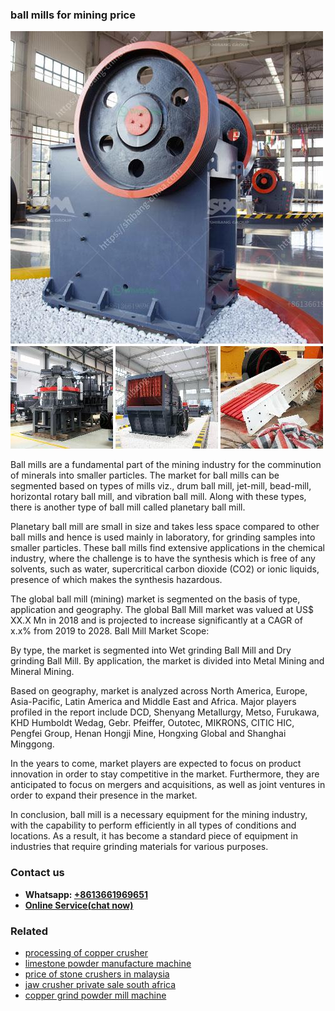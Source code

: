 <h3>ball mills for mining price</h3><img src='1708589187.jpg' alt=''><p>Ball mills are a fundamental part of the mining industry for the comminution of minerals into smaller particles. The market for ball mills can be segmented based on types of mills viz., drum ball mill, jet-mill, bead-mill, horizontal rotary ball mill, and vibration ball mill. Along with these types, there is another type of ball mill called planetary ball mill.</p><p>Planetary ball mill are small in size and takes less space compared to other ball mills and hence is used mainly in laboratory, for grinding samples into smaller particles. These ball mills find extensive applications in the chemical industry, where the challenge is to have the synthesis which is free of any solvents, such as water, supercritical carbon dioxide (CO2) or ionic liquids, presence of which makes the synthesis hazardous.</p><p>The global ball mill (mining) market is segmented on the basis of type, application and geography. The global Ball Mill market was valued at US$ XX.X Mn in 2018 and is projected to increase significantly at a CAGR of x.x% from 2019 to 2028. Ball Mill Market Scope:</p><p>By type, the market is segmented into Wet grinding Ball Mill and Dry grinding Ball Mill. By application, the market is divided into Metal Mining and Mineral Mining.</p><p>Based on geography, market is analyzed across North America, Europe, Asia-Pacific, Latin America and Middle East and Africa. Major players profiled in the report include DCD, Shenyang Metallurgy, Metso, Furukawa, KHD Humboldt Wedag, Gebr. Pfeiffer, Outotec, MIKRONS, CITIC HIC, Pengfei Group, Henan Hongji Mine, Hongxing Global and Shanghai Minggong.</p><p>In the years to come, market players are expected to focus on product innovation in order to stay competitive in the market. Furthermore, they are anticipated to focus on mergers and acquisitions, as well as joint ventures in order to expand their presence in the market.</p><p>In conclusion, ball mill is a necessary equipment for the mining industry, with the capability to perform efficiently in all types of conditions and locations. As a result, it has become a standard piece of equipment in industries that require grinding materials for various purposes.</p><h3>Contact us</h3><ul><li><strong>Whatsapp:&nbsp;<a href="https://wa.me/8613661969651">+8613661969651</a></strong></li><li><a href="https://swt.shibang-china.com/?git&amp;zhl&amp;ball mills for mining price"><strong>Online Service(chat now)</strong></a></li></ul><h3>Related</h3><ul><li><a href='processing of copper crusher.md'>processing of copper crusher</a></li><li><a href='limestone powder manufacture machine.md'>limestone powder manufacture machine</a></li><li><a href='price of stone crushers in malaysia.md'>price of stone crushers in malaysia</a></li><li><a href='jaw crusher private sale south africa.md'>jaw crusher private sale south africa</a></li><li><a href='copper grind powder mill machine.md'>copper grind powder mill machine</a></li></ul>
